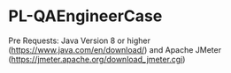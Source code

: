 # PL-QAEngineerCase
Pre Requests:
Java Version 8 or higher (https://www.java.com/en/download/) and 
Apache JMeter  (https://jmeter.apache.org/download_jmeter.cgi)
